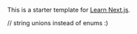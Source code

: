 This is a starter template for [Learn Next.js](https://nextjs.org/learn).

// string unions instead of enums :)
